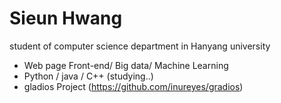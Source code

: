 Sieun Hwang
======

student of computer science department in Hanyang university

 * Web page Front-end/ Big data/ Machine Learning
 * Python / java / C++ (studying..)
 * gladios Project (https://github.com/inureyes/gradios)
